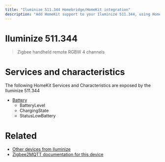 ```yaml
---
title: "Iluminize 511.344 Homebridge/HomeKit integration"
description: "Add HomeKit support to your Iluminize 511.344, using Homebridge, Zigbee2MQTT and homebridge-z2m."
---
```

<!---
This file has been GENERATED using src/docgen/docgen.ts
DO NOT EDIT THIS FILE MANUALLY!
-->
# Iluminize 511.344
> Zigbee handheld remote RGBW 4 channels


# Services and characteristics
The following HomeKit Services and Characteristics are exposed by
the Iluminize 511.344

* [Battery](../../battery.md)
  * BatteryLevel
  * ChargingState
  * StatusLowBattery


# Related
* [Other devices from Iluminize](../index.md#iluminize)
* [Zigbee2MQTT documentation for this device](https://www.zigbee2mqtt.io/devices/511.344.html)